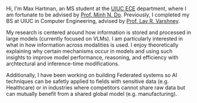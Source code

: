 Hi, I'm Max Hartman, an MS student at the [UIUC ECE](https://ece.illinois.edu/) department, where I am fortunate to be advised by [Prof. Minh N. Do](https://minhdo.ece.illinois.edu/). Previously, I completed my BS at UIUC in Computer Engineering, advised by [Prof. Lav R. Varshney](https://www.varshney.csl.illinois.edu/).

My research is centered around how information is stored and processed in large models (currently focused on VLMs). I am particularly interested in what in how information across modalities is used. I enjoy theoretically explaining why certain mechanisms occur in models and using such insights to improve model performance, reasoning, and efficiency with archtectural and inference-time modifications.

Additionally, I have been working on building Federated systems so AI techniques can be safetly applied to fields with sensitive data (e.g. Healthcare) or in industries where competitors cannot share raw data but can mutually benefit from a shared global model (e.g. manufacturing).
